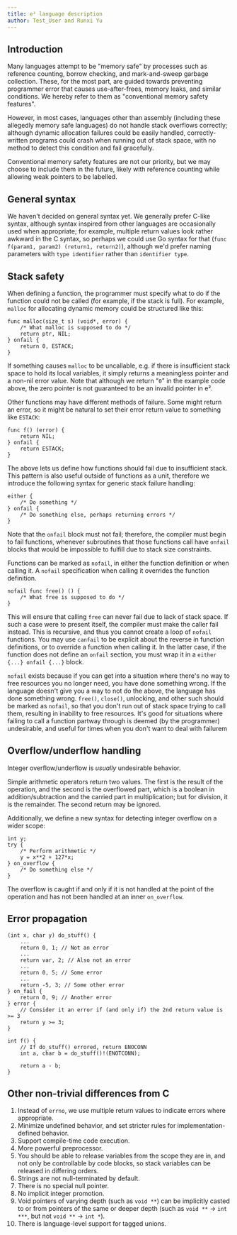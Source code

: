 ```yaml
---
title: e² language description
author: Test_User and Runxi Yu
---
```


## Introduction

Many languages attempt to be "memory safe" by processes such as reference
counting, borrow checking, and mark-and-sweep garbage collection. These, for
the most part, are guided towards preventing programmer error that causes
use-after-frees, memory leaks, and similar conditions. We hereby refer to them
as "conventional memory safety features".

However, in most cases, languages other than assembly (including these allegedly
memory safe languages) do not handle stack overflows correctly;
although dynamic allocation failures could be easily handled, correctly-written
programs could crash when running out of stack space, with no method to detect
this condition and fail gracefully.

Conventional memory safety features are not our priority, but we may choose to
include them in the future, likely with reference counting while allowing weak
pointers to be labelled.

## General syntax

We haven't decided on general syntax yet. We generally prefer C-like syntax,
although syntax inspired from other languages are occasionally used when
appropriate; for example, multiple return values look rather awkward in the C
syntax, so perhaps we could use Go syntax for that (`func f(param1, param2)
(return1, return2)`), although we'd prefer naming parameters with `type
identifier` rather than `identifier type`.

## Stack safety

When defining a function, the programmer must specify what to do if the
function could not be called (for example, if the stack is full). For example,
`malloc` for allocating dynamic memory could be structured like this:

```e2
func malloc(size_t s) (void*, error) {
	/* What malloc is supposed to do */
	return ptr, NIL;
} onfail {
	return 0, ESTACK;
}
```

If something causes `malloc` to be uncallable, e.g. if there is insufficient
stack space to hold its local variables, it simply returns a meaningless
pointer and a non-nil error value. Note that although we return "`0`" in the
example code above, the zero pointer is not guaranteed to be an invalid pointer
in e².

Other functions may have different methods of failure. Some might return an
error, so it might be natural to set their error return value to something like
`ESTACK`:

```e2
func f() (error) {
	return NIL;
} onfail {
	return ESTACK;
}
```

The above lets us define how functions should fail due to insufficient stack.
This pattern is also useful outside of functions as a unit, therefore we
introduce the following syntax for generic stack failure handling:

```e2
either {
	/* Do something */
} onfail {
	/* Do something else, perhaps returning errors */
}
```

Note that the `onfail` block must not fail; therefore, the compiler must begin
to fail functions, whenever subroutines that those functions call have `onfail`
blocks that would be impossible to fulfill due to stack size constraints.

Functions can be marked as `nofail`, in either the function definition or when
calling it. A `nofail` specification when calling it overrides the function
definition.

```e2
nofail func free() () {
	/* What free is supposed to do */
}
```

This will ensure that calling `free` can never fail due to lack of stack space.
If such a case were to present itself, the compiler must make the caller fail
instead. This is recursive, and thus you cannot create a loop of `nofail` functions.
You may use `canfail` to be explicit about the reverse in function definitions,
or to override a function when calling it. In the latter case, if the function
does not define an `onfail` section, you must wrap it in a `either {...} onfail
{...}` block.

`nofail` exists because if you can get into a situation where there's no way to
free resources you no longer need, you have done something wrong. If the
language doesn't give you a way to not do the above, the language has done
something wrong. `free()`, `close()`, unlocking, and other such should be
marked as `nofail`, so that you don't run out of stack space trying to call
them, resulting in inability to free resources. It's good for situations where
failing to call a function partway through is deemed (by the programmer)
undesirable, and useful for times when you don't want to deal with failurem

## Overflow/underflow handling

Integer overflow/underflow is *usually* undesirable behavior.

Simple arithmetic operators return two values. The first is the result of the
operation, and the second is the overflowed part, which is a boolean in
addition/subtraction and the carried part in multiplication; but for division,
it is the remainder. The second return may be ignored.

Additionally, we define a new syntax for detecting integer overflow on a wider
scope:
```e2
int y;
try {
	/* Perform arithmetic */
	y = x**2 + 127*x;
} on_overflow {
	/* Do something else */
}
```
The overflow is caught if and only if it is not handled at the point of the
operation and has not been handled at an inner `on_overflow`.

## Error propagation

```e2
(int x, char y) do_stuff() {
	...
	return 0, 1; // Not an error
	...
	return var, 2; // Also not an error
	...
	return 0, 5; // Some error
	...
	return -5, 3; // Some other error
} on_fail {
	return 0, 9; // Another error
} error {
	// Consider it an error if (and only if) the 2nd return value is >= 3
	return y >= 3;
}
```

```e2
int f() {
	// If do_stuff() errored, return ENOCONN
	int a, char b = do_stuff()!(ENOTCONN);

	return a - b;
}
```

## Other non-trivial differences from C

1.  Instead of `errno`, we use multiple return values to indicate errors where
    appropriate.
2.  Minimize undefined behavior, and set stricter rules for
    implementation-defined behavior.
3.  Support compile-time code execution.
4.  More powerful preprocessor.
5.  You should be able to release variables from the scope they are in, and not
    only be controllable by code blocks, so stack variables can be released in
    differing orders.
6.  Strings are not null-terminated by default.
7.  There is no special null pointer.
8.  No implicit integer promotion.
9.  Void pointers of varying depth (such as `void **`) can be implicitly casted
    to or from pointers of the same or deeper depth (such as `void **` -> `int ***`,
    but not `void **` -> `int *`).
10. There is language-level support for tagged unions.
